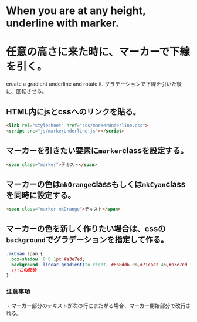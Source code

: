 # When you are at any height, underline with marker.
# 任意の高さに来た時に、マーカーで下線を引く。

create a gradient underline and rotate it.
グラデーションで下線を引いた後に、回転させる。


## HTML内にjsとcssへのリンクを貼る。

```HTML
<link rel="stylesheet" href="css/markerUnderline.css">
<script src="js/markerUnderline.js"></script>
```


## マーカーを引きたい要素に`marker`classを設定する。

```HTML
<span class="marker">テキスト</span>
```


## マーカーの色は`mkOrange`classもしくは`mkCyan`classを同時に設定する。

```HTML
<span class="marker mkOrange">テキスト</span>
```

## マーカーの色を新しく作りたい場合は、cssの`background`でグラデーションを指定して作る。

```CSS
.mkCyan span {
  box-shadow: 0 0 1px #a3e7ed;
  background: linear-gradient(to right, #6b8dd6 0%,#71cae2 4%,#a3e7ed 71%,#71cae2 91%,#71cae2 100%);
  //↑この部分
}
```

### 注意事項

・マーカー部分のテキストが次の行にまたがる場合、マーカー開始部分で改行される。
